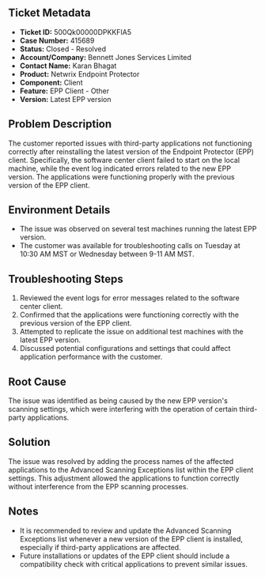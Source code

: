 ## Ticket Metadata
- **Ticket ID:** 500Qk00000DPKKFIA5
- **Case Number:** 415689
- **Status:** Closed - Resolved
- **Account/Company:** Bennett Jones Services Limited
- **Contact Name:** Karan Bhagat
- **Product:** Netwrix Endpoint Protector
- **Component:** Client
- **Feature:** EPP Client - Other
- **Version:** Latest EPP version

## Problem Description
The customer reported issues with third-party applications not functioning correctly after reinstalling the latest version of the Endpoint Protector (EPP) client. Specifically, the software center client failed to start on the local machine, while the event log indicated errors related to the new EPP version. The applications were functioning properly with the previous version of the EPP client.

## Environment Details
- The issue was observed on several test machines running the latest EPP version.
- The customer was available for troubleshooting calls on Tuesday at 10:30 AM MST or Wednesday between 9-11 AM MST.

## Troubleshooting Steps
1. Reviewed the event logs for error messages related to the software center client.
2. Confirmed that the applications were functioning correctly with the previous version of the EPP client.
3. Attempted to replicate the issue on additional test machines with the latest EPP version.
4. Discussed potential configurations and settings that could affect application performance with the customer.

## Root Cause
The issue was identified as being caused by the new EPP version's scanning settings, which were interfering with the operation of certain third-party applications.

## Solution
The issue was resolved by adding the process names of the affected applications to the Advanced Scanning Exceptions list within the EPP client settings. This adjustment allowed the applications to function correctly without interference from the EPP scanning processes.

## Notes
- It is recommended to review and update the Advanced Scanning Exceptions list whenever a new version of the EPP client is installed, especially if third-party applications are affected.
- Future installations or updates of the EPP client should include a compatibility check with critical applications to prevent similar issues.